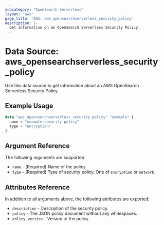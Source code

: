 ```yaml
---
subcategory: "OpenSearch Serverless"
layout: "aws"
page_title: "AWS: aws_opensearchserverless_security_policy"
description: |-
  Get information on an OpenSearch Serverless Security Policy.
---
```


# Data Source: aws_opensearchserverless_security_policy

Use this data source to get information about an AWS OpenSearch Serverless Security Policy.

## Example Usage

```terraform
data "aws_opensearchserverless_security_policy" "example" {
  name = "example-security-policy"
  type = "encryption"
}
```

## Argument Reference

The following arguments are supported:

* `name` - (Required) Name of the policy
* `type` - (Required) Type of security policy. One of `encryption` or `network`.

## Attributes Reference

In addition to all arguments above, the following attributes are exported:

* `description` - Description of the security policy.
* `policy` - The JSON policy document without any whitespaces.
* `policy_version` - Version of the policy.
